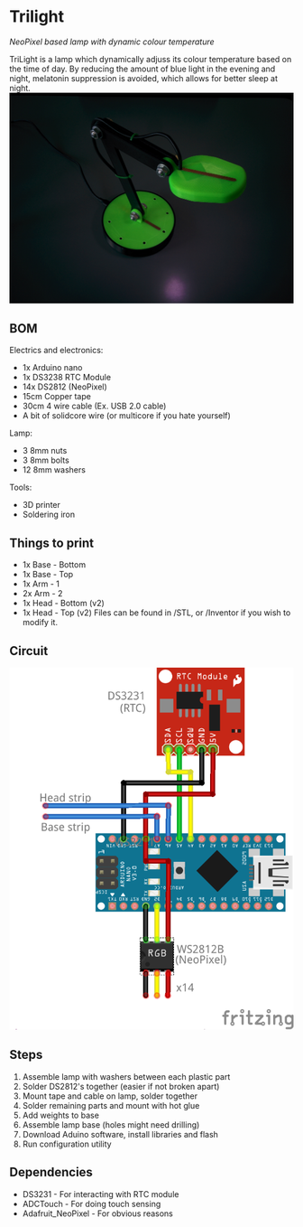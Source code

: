 # Trilight  
_NeoPixel based lamp with dynamic colour temperature_

TriLight is a lamp which dynamically adjuss its colour temperature based on the time of day. By reducing the amount of blue light in the evening and night, melatonin suppression is avoided, which allows for better sleep at night.  
![](res/Build_pic.jpg)

## BOM

Electrics and electronics:
+ 1x Arduino nano
+ 1x DS3238 RTC Module
+ 14x DS2812 (NeoPixel)
+ 15cm Copper tape
+ 30cm 4 wire cable (Ex. USB 2.0 cable)
+ A bit of solidcore wire (or multicore if you hate yourself)

Lamp:
+ 3 8mm nuts
+ 3 8mm bolts
+ 12 8mm washers

Tools:
+ 3D printer
+ Soldering iron

## Things to print
+ 1x Base - Bottom
+ 1x Base - Top
+ 1x Arm  - 1
+ 2x Arm  - 2
+ 1x Head - Bottom  (v2)
+ 1x Head - Top     (v2)
Files can be found in /STL, or /Inventor if you wish to modify it.

## Circuit
![](res/Circuit_bb.png)

## Steps
1. Assemble lamp with washers between each plastic part
1. Solder DS2812's together (easier if not broken apart)
1. Mount tape and cable on lamp, solder together
1. Solder remaining parts and mount with hot glue
1. Add weights to base
1. Assemble lamp base (holes might need drilling)
1. Download Aduino software, install libraries and flash
1. Run configuration utility

## Dependencies
+ DS3231 - For interacting with RTC module
+ ADCTouch - For doing touch sensing
+ Adafruit_NeoPixel - For obvious reasons
